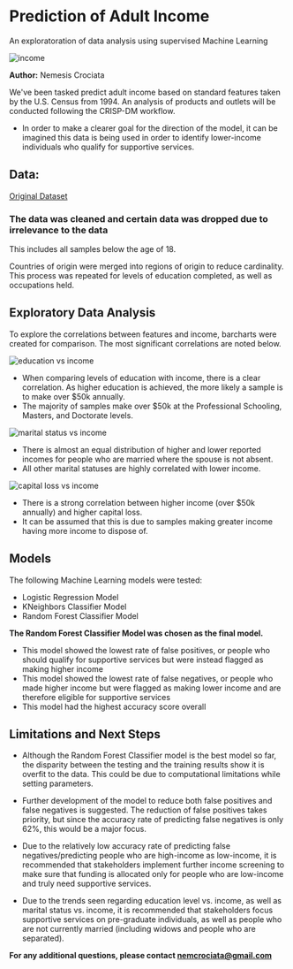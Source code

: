 # Prediction of Adult Income
An exploratoration of data analysis using supervised Machine Learning

![income](https://github.com/NemesisCrociata/Prediction-of-Adult-Income/assets/132013562/0b33380a-cfae-4c53-9fc3-313de599988a)

**Author:** Nemesis Crociata

We've been tasked predict adult income based on standard features taken by the U.S. Census from 1994. An analysis of products and outlets will be conducted following the CRISP-DM workflow.

- In order to make a clearer goal for the direction of the model, it can be imagined this data is being used in order to identify lower-income individuals who qualify for supportive services.

## Data:
[Original Dataset](https://www.kaggle.com/datasets/wenruliu/adult-income-dataset)

### The data was cleaned and certain data was dropped due to irrelevance to the data
This includes all samples below the age of 18.

Countries of origin were merged into regions of origin to reduce cardinality.
This process was repeated for levels of education completed, as well as occupations held.

## Exploratory Data Analysis
To explore the correlations between features and income, barcharts were created for comparison. The most significant correlations are noted below.

![education vs income](https://github.com/NemesisCrociata/Prediction-of-Adult-Income/assets/132013562/9bfe7761-8eae-4d5d-8ce0-aef0635f206c)

- When comparing levels of education with income, there is a clear correlation. As higher education is achieved, the more likely a sample is to make over $50k annually.
- The majority of samples make over $50k at the Professional Schooling, Masters, and Doctorate levels.

![marital status vs income](https://github.com/NemesisCrociata/Prediction-of-Adult-Income/assets/132013562/d1cc6f17-ede1-4972-9481-a71421dcd3df)

- There is almost an equal distribution of higher and lower reported incomes for people who are married where the spouse is not absent.
- All other marital statuses are highly correlated with lower income.

![capital loss vs income](https://github.com/NemesisCrociata/Prediction-of-Adult-Income/assets/132013562/cd90ad60-a427-410f-97e8-6038cc41fff1)

- There is a strong correlation between higher income (over $50k annually) and higher capital loss.
- It can be assumed that this is due to samples making greater income having more income to dispose of.

## Models
The following Machine Learning models were tested:
- Logistic Regression Model
- KNeighbors Classifier Model
- Random Forest Classifier Model

**The Random Forest Classifier Model was chosen as the final model.**
- This model showed the lowest rate of false positives, or people who should qualify for supportive services but were instead flagged as making higher income
- This model showed the lowest rate of false negatives, or people who made higher income but were flagged as making lower income and are therefore eligible for supportive services
- This model had the highest accuracy score overall

## Limitations and Next Steps
- Although the Random Forest Classifier model is the best model so far, the disparity between the testing and the training results show it is overfit to the data. This could be due to computational limitations while setting parameters.

- Further development of the model to reduce both false positives and false negatives is suggested. The reduction of false positives takes priority, but since the accuracy rate of predicting false negatives is only 62%, this would be a major focus.

- Due to the relatively low accuracy rate of predicting false negatives/predicting people who are high-income as low-income, it is recommended that stakeholders implement further income screening to make sure that funding is allocated only for people who are low-income and truly need supportive services.

- Due to the trends seen regarding education level vs. income, as well as marital status vs. income, it is recommended that stakeholders focus supportive services on pre-graduate individuals, as well as people who are not currently married (including widows and people who are separated).

**For any additional questions, please contact nemcrociata@gmail.com**
